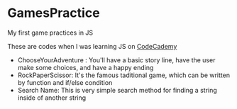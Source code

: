 # GamesPractice
My first game practices in JS

These are codes when I was learning JS on <a href="http://www.codecademy.com/">CodeCademy</a>

<ul>
<li>ChooseYourAdventure : You'll have a basic story line, have the user make some choices, and have a happy ending</li>
<li>RockPaperScissor: It's the famous taditional game, which can be written by function and if/else condition</li>
<li>Search Name: This is very simple search method for finding a string inside of another string</li>
</ul>

